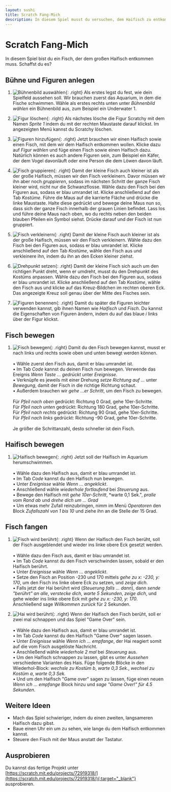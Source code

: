 ```yaml
---
layout: sushi
title: Scratch Fang-Mich
description: In diesem Spiel musst du versuchen, dem Haifisch zu entkommen.
---
```


# Scratch Fang-Mich

In diesem Spiel bist du ein Fisch, der dem großen Haifisch entkommen muss. Schaffst du es?

## Bühne und Figuren anlegen

1. ![Bühnenbild auswählen](scratch-fang-mich-v3/01-background.png){: .right}
Als erstes legst du fest, wie dein Spielfeld aussehen soll. Wir brauchen zuerst das Aquarium, in dem die Fische schwimmen. Wähle als erstes rechts unten unter *Bühnenbild wählen* ein Bühnenbild aus, zum Beispiel ein Underwater 1.

2. ![Figur löschen](scratch-fang-mich-v3/02-delete-scratchy.png){: .right}
Als nächstes lösche die Figur Scratchy mit dem Namen *Sprite 1* indem du mit der rechten Maustaste darauf klickst. 
Im angezeigten Menü kannst du Scratchy löschen.

3. ![Figuren hinzufügen](scratch-fang-mich/03-fish.png){: .right}
Jetzt brauchen wir einen Haifisch sowie einen Fisch, mit dem wir dem Haifisch entkommen wollen. Klicke dazu auf *Figur wählen* und füge einen Fisch sowie einen Haifisch dazu. Natürlich können es auch andere Figuren sein, zum Beispiel ein Käfer, der dem Vogel davonläuft oder eine Person die dem Löwen davon läuft.

4. ![Fisch gruppieren](scratch-fang-mich-v3/04-to-group.png){: .right}
Damit der kleine Fisch auch kleiner ist als der große Haifisch, müssen wir den Fisch verkleinern. Davor müssen wir ihn aber noch *gruppieren*, sodass im nächsten Schritt der ganze Fisch kleiner wird, nicht nur die Schwanzflosse. Wähle dazu den Fisch bei den Figuren aus, sodass er blau umrandet ist. Klicke anschließend auf den Tab *Kostüme*. Führe die Maus auf die karrierte Fläche und drücke die linke Maustaste. Halte diese gedrückt und bewege deine Maus nun so, dass sich der ganze Fisch innerhalb der grauen Linien befindet. Lass los und führe deine Maus nach oben, wo du rechts neben den beiden blauben Pfeilen ein Symbol siehst. Drücke darauf und der Fisch ist nun gruppiert.

5. ![Fisch verkleinern](scratch-fang-mich-v3/05-resize.png){: .right}
Damit der kleine Fisch auch kleiner ist als der große Haifisch, müssen wir den Fisch verkleinern. Wähle dazu den Fisch bei den Figuren aus, sodass er blau umrandet ist. Klicke anschließend auf den Tab *Kostüme*, wähle den Fisch aus und verkleinere ihn, indem du ihn an den Ecken kleiner ziehst.

6. ![Drehpunkt setzen](scratch-fang-mich-v3/06-fish-center.png){: .right}
Damit der kleine Fisch sich auch um den richtigen Punkt dreht, wenn er umdreht, musst du den Drehpunkt des Kostüms anpassen. Wähle dazu den Fisch bei den Figuren aus, sodass er blau umrandet ist. Klicke anschließend auf den Tab *Kostüme*, wähle den Fisch aus und klicke auf das Kreuz-Bildchen im rechten oberen Eck. Das angezeigte Kreuz soll genau über der Mitte des Fisches sein.

7. ![Figuren benennen](scratch-fang-mich-v3/07-rename.png){: .right}
Damit du später die Figuren leichter verwenden kannst, gib ihnen Namen wie *Haifisch* und *Fisch*. Du kannst die Eigenschaften von Figuren ändern, indem du auf das blaue *i* links über der Figur klickst.

## Fisch bewegen

1. ![Fisch bewegen](scratch-fang-mich-v3/08-move-fish.png){: .right}
Damit du den Fisch bewegen kannst, musst er nach links und rechts sowie oben und unten bewegt werden können.<br/><br/>
  • Wähle zuerst den Fisch aus, damit er blau umrandet ist.<br/>
  • Im Tab *Code* kannst du deinen Fisch nun bewegen. Verwende das Ereignis *Wenn Taste ... gedrückt* unter *Ereignisse*.<br/>
  • Verknüpfe es jeweils mit einer Drehung *setze Richtung auf ...* unter *Bewegung*, damit der Fisch in die richtige Richtung schaut.<br/>
  • Außerdem brauchen wir *gehe ...er Schritt*, um den Fisch zu bewegen.<br/><br/>
Für *Pfeil nach oben* gedrückt: Richtung 0 Grad, gehe 10er-Schritte.<br/>
Für *Pfeil nach unten* gedrückt: Richtung 180 Grad, gehe 10er-Schritte.<br/>
Für *Pfeil nach rechts* gedrückt: Richtung 90 Grad, gehe 10er-Schritte.<br/>
Für *Pfeil nach links* gedrückt: Richtung -90 Grad, gehe 10er-Schritte.<br/><br/>
Je größer die Schrittanzahl, desto schneller ist dein Fisch.


## Haifisch bewegen

1. ![Haifisch bewegen](scratch-fang-mich-v3/09-move-shark.png){: .right}
Jetzt soll der Haifisch im Aquarium herumschwimmen.<br/><br/> 
  • Wähle dazu den Haifisch aus, damit er blau umrandet ist.<br/>
  • Im Tab *Code* kannst du den Haifisch nun bewegen.<br/>
  • Unter *Ereignisse* wähle *Wenn ... angeklickt*.<br/>
  • Anschließend wähle *wiederhole fortlaufend* bei *Steuerung* aus.<br/>
  • Bewege den Haifisch mit *gehe 10er-Schritt*, *warte 0,1 Sek.", *pralle vom Rand ab* und *drehe dich um ... Grad*<br/>
  • Um etwas mehr Zufall reinzubringen, nimm im Menü *Operatoren* den Block *Zufallszahl von 1 bis 10* und ziehe ihn an die Stelle der 15 Grad.

  
## Fisch fangen

1. ![Fisch wird berührt](scratch-fang-mich-v3/10-touch-fish.png){: .right}
Wenn der Haifisch den Fisch berüht, soll der Fisch ausgeblendet und wieder ins linke obere Eck gesetzt werden.<br/><br/> 
  • Wähle dazu den Fisch aus, damit er blau umrandet ist.<br/>
  • Im Tab *Code* kannst du den Fisch verschwinden lassen, sobald er den Haifisch berührt.<br/>
  • Unter *Ereignisse* wähle *Wenn ... angeklickt*.<br/>
  • Setze den Fisch an Position -230 und 170 mittels *gehe zu x: -230, y: 170*, um den Fisch ins linke obere Eck zu setzen, und *zeige dich*.<br/>
  • Falls jetzt der Hai berührt wird (*Steuerung* *falls ... dann*), dann *sende "berührt" an alle*, *verstecke dich*, *warte 5 Sekunden*, *zeige dich*, und gehe wieder ins linke obere Eck mit *gehe zu x: -230, y: 170*. Anschließend sage *Willkommen zurück* für 2 Sekunden.


2. ![Hai wird berührt](scratch-fang-mich-v3/11-touch-shark.png){: .right}
Wenn der Haifisch den Fisch berüht, soll er zwei mal schnappen und das Spiel "Game Over" sein.<br/><br/> 
  • Wähle dazu den Haifisch aus, damit er blau umrandet ist.<br/>
  • Im Tab *Code* kannst du den Haifisch "Game Over" sagen lassen.<br/>
  • Unter *Ereignisse* wähle *Wenn ich ... empfange*, der Hai reagiert somit auf die vom Fisch ausgelöste Nachricht.<br/>
  • Anschließend wähle *wiederhole 2 mal* bei *Steuerung* aus.<br/>
  • Um den Haifisch schnappen zu lassen, gibt es unter *Aussehen* verschiedene Varianten des Hais. Füge folgende Blöcke in den Wiederhol-Block: *wechsle zu Kostüm b*, *warte 0,3 Sek.*, *wechsel zu Kostüm a*, *warte 0,3 Sek.*<br/>
  • Und um den Haifisch "Game over" sagen zu lassen, füge einen neuen *Wenn ich ... empfange* Block hinzu und *sage "Game Over!" für 4.5 Sekunden*.

## Weitere Ideen

* Mach das Spiel schwieriger, indem du einen zweiten, langsameren Haifisch dazu gibst.
* Baue einen Uhr ein um zu sehen, wie lange du dem Haifisch entkommen kannst.
* Steuere den Fisch mit der Maus anstatt der Tastatur.


## Ausprobieren

Du kannst das fertige Projekt unter [https://scratch.mit.edu/projects/72919318/](https://scratch.mit.edu/projects/72919318/){:target="_blank"} ausprobieren.